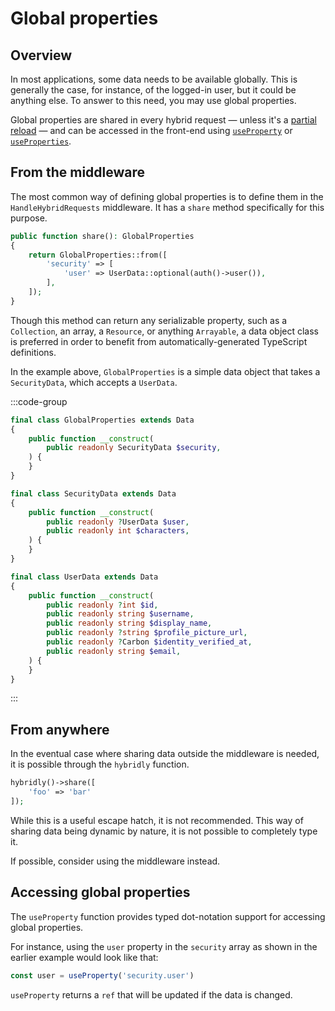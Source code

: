 # Global properties

## Overview

In most applications, some data needs to be available globally. This is generally the case, for instance, of the logged-in user, but it could be anything else. To answer to this need, you may use global properties. 

Global properties are shared in every hybrid request — unless it's a [partial reload](./partial-reloads.md) — and can be accessed in the front-end using [`useProperty`](../api/composables/use-property.md) or [`useProperties`](../api/composables/use-properties.md).

## From the middleware

The most common way of defining global properties is to define them in the `HandleHybridRequests` middleware. It has a `share` method specifically for this purpose.

```php
public function share(): GlobalProperties
{
    return GlobalProperties::from([
        'security' => [
            'user' => UserData::optional(auth()->user()),
        ],
    ]);
}
```

Though this method can return any serializable property, such as a `Collection`, an array, a `Resource`, or anything `Arrayable`, a data object class is preferred in order to benefit from automatically-generated TypeScript definitions.

In the example above, `GlobalProperties` is a simple data object that takes a `SecurityData`, which accepts a `UserData`.

:::code-group
```php [app/Data/GlobalProperties.php]
final class GlobalProperties extends Data
{
    public function __construct(
        public readonly SecurityData $security,
    ) {
    }
}
```

```php [app/Data/SecurityData.php]
final class SecurityData extends Data
{
    public function __construct(
        public readonly ?UserData $user,
        public readonly int $characters,
    ) {
    }
}
```

```php [app/Data/UserData.php]
final class UserData extends Data
{
    public function __construct(
        public readonly ?int $id,
        public readonly string $username,
        public readonly string $display_name,
        public readonly ?string $profile_picture_url,
        public readonly ?Carbon $identity_verified_at,
        public readonly string $email,
    ) {
    }
}
```
:::

## From anywhere

In the eventual case where sharing data outside the middleware is needed, it is possible through the `hybridly` function.

```php
hybridly()->share([
    'foo' => 'bar'
]);
```

While this is a useful escape hatch, it is not recommended. This way of sharing data being dynamic by nature, it is not possible to completely type it. 

If possible, consider using the middleware instead.

## Accessing global properties

The `useProperty` function provides typed dot-notation support for accessing global properties.

For instance, using the `user` property in the `security` array as shown in the earlier example would look like that:

```ts
const user = useProperty('security.user')
```

`useProperty` returns a `ref` that will be updated if the data is changed.

